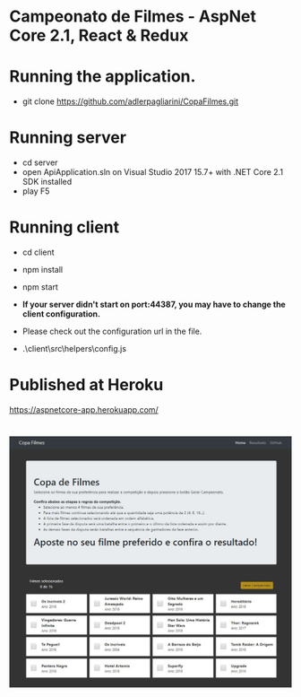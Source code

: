 # Campeonato de Filmes - AspNet Core 2.1, React & Redux

# Running the application.
- git clone https://github.com/adlerpagliarini/CopaFilmes.git

# Running server
- cd server
- open ApiApplication.sln on Visual Studio 2017 15.7+ with .NET Core 2.1 SDK installed
- play F5

# Running client
- cd client
- npm install
- npm start

- <b>If your server didn't start on port:44387, you may have to change the client configuration.</b>
- Please check out the configuration url in the file.
- .\client\src\helpers\config.js

# Published at Heroku
<a href="https://aspnetcore-app.herokuapp.com/">https://aspnetcore-app.herokuapp.com/</a>
#
<img src="https://github.com/adlerpagliarini/CopaFilmes/blob/master/copa-filmes.jpg" />